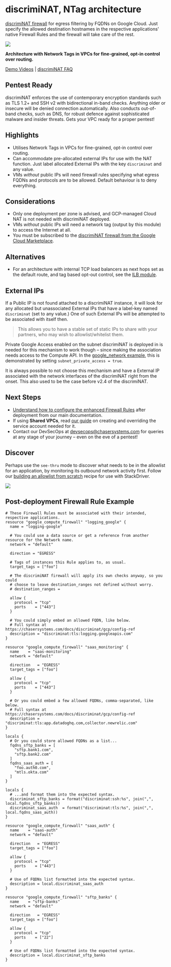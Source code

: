 # discrimiNAT, NTag architecture

[discrimiNAT firewall](https://chasersystems.com/discriminat) for egress filtering by FQDNs on Google Cloud. Just specify the allowed destination hostnames in the respective applications' native Firewall Rules and the firewall will take care of the rest.

![](https://chasersystems.com/img/gcp-protocol-tls.gif)

**Architecture with Network Tags in VPCs for fine-grained, opt-in control over routing.**

[Demo Videos](https://chasersystems.com/discriminat/gcp/demo) | [discrimiNAT FAQ](https://chasersystems.com/discriminat/faq)

## Pentest Ready

discrimiNAT enforces the use of contemporary encryption standards such as TLS 1.2+ and SSH v2 with bidirectional in-band checks. Anything older or insecure will be denied connection automatically. Also conducts out-of-band checks, such as DNS, for robust defence against sophisticated malware and insider threats. Gets your VPC ready for a proper pentest!

## Highlights

* Utilises Network Tags in VPCs for fine-grained, opt-in control over routing.
* Can accommodate pre-allocated external IPs for use with the NAT function. Just label allocated External IPs with the key `discriminat` and any value.
* VMs _without_ public IPs will need firewall rules specifying what egress FQDNs and protocols are to be allowed. Default behaviour is to deny everything.

## Considerations

* Only one deployment per zone is advised, and GCP-managed Cloud NAT is not needed with discrimiNAT deployed.
* VMs _without_ public IPs will need a network tag (output by this module) to access the Internet at all.
* You must be subscribed to the [discrimiNAT firewall from the Google Cloud Marketplace](https://console.cloud.google.com/marketplace/details/chasersystems-public/discriminat?utm_source=gthb&utm_medium=dcs&utm_campaign=trrfrm).

## Alternatives

* For an architecture with internal TCP load balancers as next hops set as the default route, and tag based opt-out control, see the [ILB module](https://registry.terraform.io/modules/ChaserSystems/discriminat-ilb/google/).

## External IPs

If a Public IP is not found attached to a discrimiNAT instance, it will look for any allocated but unassociated External IPs that have a label-key named `discriminat` (set to any value.) One of such External IPs will be attempted to be associated with itself then.

>This allows you to have a stable set of static IPs to share with your partners, who may wish to allowlist/whitelist them.

Private Google Access enabled on the subnet discrimiNAT is deployed in is needed for this mechanism to work though – since making the association needs access to the Compute API. In the [google_network example](examples/google_network/), this is demonstrated by setting `subnet_private_access = true`.

It is always possible to not choose this mechanism and have a External IP associated with the network interfaces of the discrimiNAT right from the onset. This also used to be the case before v2.4 of the discrimiNAT.

## Next Steps

* [Understand how to configure the enhanced Firewall Rules](https://chasersystems.com/docs/discriminat/gcp/config-ref) after deployment from our main documentation.
* If using **Shared VPCs**, read [our guide](https://chasersystems.com/docs/discriminat/gcp/shared-vpc) on creating and overriding the service account needed for it.
* Contact our DevSecOps at devsecops@chasersystems.com for queries at any stage of your journey – even on the eve of a pentest!

## Discover

Perhaps use the `see-thru` mode to discover what needs to be in the allowlist for an application, by monitoring its outbound network activity first. Follow our [building an allowlist from scratch](https://chasersystems.com/docs/discriminat/gcp/logs-ref#building-an-allowlist-from-scratch) recipe for use with StackDriver.

![](https://chasersystems.com/img/gcp-see-thru.gif)

## Post-deployment Firewall Rule Example

```hcl
# These Firewall Rules must be associated with their intended, respective applications.
resource "google_compute_firewall" "logging_google" {
  name = "logging-google"

  # You could use a data source or get a reference from another resource for the Network name.
  network = "default"

  direction = "EGRESS"

  # Tags of instances this Rule applies to, as usual.
  target_tags = ["foo"]

  # The discrimiNAT firewall will apply its own checks anyway, so you could
  # choose to leave destination_ranges not defined without worry.
  # destination_ranges =

  allow {
    protocol = "tcp"
    ports    = ["443"]
  }

  # You could simply embed an allowed FQDN, like below.
  # Full syntax at https://chasersystems.com/docs/discriminat/gcp/config-ref
  description = "discriminat:tls:logging.googleapis.com"
}

resource "google_compute_firewall" "saas_monitoring" {
  name    = "saas-monitoring"
  network = "default"

  direction   = "EGRESS"
  target_tags = ["foo"]

  allow {
    protocol = "tcp"
    ports    = ["443"]
  }

  # Or you could embed a few allowed FQDNs, comma-separated, like below.
  # Full syntax at https://chasersystems.com/docs/discriminat/gcp/config-ref
  description = "discriminat:tls:app.datadoghq.com,collector.newrelic.com"
}

locals {
  # Or you could store allowed FQDNs as a list...
  fqdns_sftp_banks = [
    "sftp.bank1.com",
    "sftp.bank2.com"
  ]
  fqdns_saas_auth = [
    "foo.auth0.com",
    "mtls.okta.com"
  ]
}

locals {
  # ...and format them into the expected syntax.
  discriminat_sftp_banks = format("discriminat:ssh:%s", join(",", local.fqdns_sftp_banks))
  discriminat_saas_auth  = format("discriminat:tls:%s", join(",", local.fqdns_saas_auth))
}

resource "google_compute_firewall" "saas_auth" {
  name    = "saas-auth"
  network = "default"

  direction   = "EGRESS"
  target_tags = ["foo"]

  allow {
    protocol = "tcp"
    ports    = ["443"]
  }

  # Use of FQDNs list formatted into the expected syntax.
  description = local.discriminat_saas_auth
}

resource "google_compute_firewall" "sftp_banks" {
  name    = "sftp-banks"
  network = "default"

  direction   = "EGRESS"
  target_tags = ["foo"]

  allow {
    protocol = "tcp"
    ports    = ["22"]
  }

  # Use of FQDNs list formatted into the expected syntax.
  description = local.discriminat_sftp_banks
}
```
